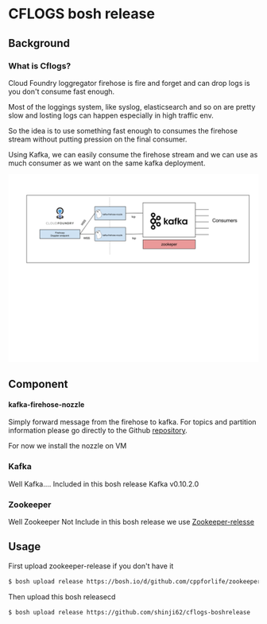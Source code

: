 CFLOGS bosh release
=======================

Background
----------

### What is Cflogs?

Cloud Foundry loggregator firehose is fire and forget and can drop logs is you don't consume fast enough.

Most of the loggings system, like syslog, elasticsearch and so on are pretty slow and losting logs can happen especially in high traffic env.


So the idea is to use something fast enough to consumes the firehose stream without putting pression on the final consumer.


Using Kafka, we can easily consume the firehose stream and we can use as much consumer as we want on the same kafka deployment.


![cflogs Overview](docs/Kafka-Nozzle.svg)

Component
---------

#### kafka-firehose-nozzle
Simply forward message from the firehose to kafka.
For topics and partition information please go directly to the Github  [repository](https://github.com/shinji62/kafka-firehose-nozzle).

For now we install the nozzle on VM


### Kafka  
Well Kafka....
Included in this bosh release Kafka v0.10.2.0


### Zookeeper
Well Zookeeper
Not Include in this bosh release we use [Zookeeper-relesse](https://bosh.io/d/github.com/cppforlife/zookeeper-release)


Usage
-----

First upload zookeeper-release if you don't have it

```bash
$ bosh upload release https://bosh.io/d/github.com/cppforlife/zookeeper-release
```

Then upload this bosh releasecd
```bash
$ bosh upload release https://github.com/shinji62/cflogs-boshrelease
```
